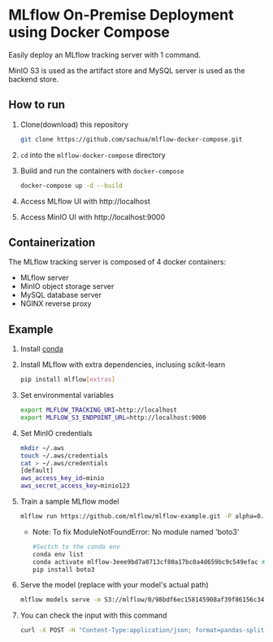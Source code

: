 # MLflow On-Premise Deployment using Docker Compose
Easily deploy an MLflow tracking server with 1 command.

MinIO S3 is used as the artifact store and MySQL server is used as the backend store.

## How to run

1. Clone(download) this repository

    ```bash
    git clone https://github.com/sachua/mlflow-docker-compose.git
    ```
    
2. `cd` into the `mlflow-docker-compose` directory

3. Build and run the containers with `docker-compose`

    ```bash
    docker-compose up -d --build
    ```
    
4. Access MLflow UI with http://localhost

5. Access MinIO UI with http://localhost:9000

## Containerization

The MLflow tracking server is composed of 4 docker containers:

* MLflow server
* MinIO object storage server
* MySQL database server
* NGINX reverse proxy

## Example

1. Install [conda](https://conda.io/projects/conda/en/latest/user-guide/install/index.html)

2. Install MLflow with extra dependencies, inclusing scikit-learn

    ```bash
    pip install mlflow[extras]
    ```
    
3. Set environmental variables

    ```bash
    export MLFLOW_TRACKING_URI=http://localhost
    export MLFLOW_S3_ENDPOINT_URL=http://localhost:9000
    ```
4. Set MinIO credentials
    
    ```bash
    mkdir ~/.aws
    touch ~/.aws/credentials
    cat > ~/.aws/credentials
    [default]
    aws_access_key_id=minio
    aws_secret_access_key=minio123
    ```

5. Train a sample MLflow model

    ```bash
    mlflow run https://github.com/mlflow/mlflow-example.git -P alpha=0.42
    ```
    
    * Note: To fix ModuleNotFoundError: No module named 'boto3'
    
        ```bash
        #Switch to the conda env
        conda env list
        conda activate mlflow-3eee9bd7a0713cf80a17bc0a4d659bc9c549efac #replace with your own generated mlflow-environment
        pip install boto3
        ```
 
 6. Serve the model (replace with your model's actual path)
    ```bash
    mlflow models serve -m S3://mlflow/0/98bdf6ec158145908af39f86156c347f/artifacts/model -p 1234
    ```
 
 7. You can check the input with this command
    ```bash
    curl -X POST -H "Content-Type:application/json; format=pandas-split" --data '{"columns":["alcohol", "chlorides", "citric acid", "density", "fixed acidity", "free sulfur dioxide", "pH", "residual sugar", "sulphates", "total sulfur dioxide", "volatile acidity"],"data":[[12.8, 0.029, 0.48, 0.98, 6.2, 29, 3.33, 1.2, 0.39, 75, 0.66]]}' http://127.0.0.1:1234/invocations
    ```
